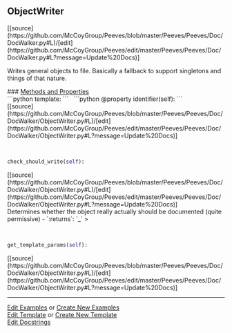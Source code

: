 ## <a id="Peeves.Peeves.Doc.DocWalker.ObjectWriter">ObjectWriter</a> 

<div class="docs-source-link" markdown="1">
[[source](https://github.com/McCoyGroup/Peeves/blob/master/Peeves/Peeves/Doc/DocWalker.py#L)/[edit](https://github.com/McCoyGroup/Peeves/edit/master/Peeves/Peeves/Doc/DocWalker.py#L?message=Update%20Docs)]
</div>

Writes general objects to file.
Basically a fallback to support singletons and things
of that nature.







<div class="collapsible-section">
 <div class="collapsible-section collapsible-section-header" markdown="1">
### <a class="collapse-link" data-toggle="collapse" href="#methods" markdown="1"> Methods and Properties</a> <a class="float-right" data-toggle="collapse" href="#methods"><i class="fa fa-chevron-down"></i></a>
 </div>
 <div class="collapsible-section collapsible-section-body collapse show" id="methods" markdown="1">
 ```python
template: <class 'str'>
```
<a id="Peeves.Peeves.Doc.DocWalker.ObjectWriter.identifier" class="docs-object-method">&nbsp;</a> 
```python
@property
identifier(self): 
```
<div class="docs-source-link" markdown="1">
[[source](https://github.com/McCoyGroup/Peeves/blob/master/Peeves/Peeves/Doc/DocWalker/ObjectWriter.py#L)/[edit](https://github.com/McCoyGroup/Peeves/edit/master/Peeves/Peeves/Doc/DocWalker/ObjectWriter.py#L?message=Update%20Docs)]
</div>


<a id="Peeves.Peeves.Doc.DocWalker.ObjectWriter.check_should_write" class="docs-object-method">&nbsp;</a> 
```python
check_should_write(self): 
```
<div class="docs-source-link" markdown="1">
[[source](https://github.com/McCoyGroup/Peeves/blob/master/Peeves/Peeves/Doc/DocWalker/ObjectWriter.py#L)/[edit](https://github.com/McCoyGroup/Peeves/edit/master/Peeves/Peeves/Doc/DocWalker/ObjectWriter.py#L?message=Update%20Docs)]
</div>
Determines whether the object really actually should be
documented (quite permissive)
  - `:returns`: `_`
    >


<a id="Peeves.Peeves.Doc.DocWalker.ObjectWriter.get_template_params" class="docs-object-method">&nbsp;</a> 
```python
get_template_params(self): 
```
<div class="docs-source-link" markdown="1">
[[source](https://github.com/McCoyGroup/Peeves/blob/master/Peeves/Peeves/Doc/DocWalker/ObjectWriter.py#L)/[edit](https://github.com/McCoyGroup/Peeves/edit/master/Peeves/Peeves/Doc/DocWalker/ObjectWriter.py#L?message=Update%20Docs)]
</div>
 </div>
</div>











---

[Edit Examples](https://github.com/McCoyGroup/Peeves/edit/gh-pages/ci/examples/Peeves/Peeves/Doc/DocWalker/ObjectWriter.md) or 
[Create New Examples](https://github.com/McCoyGroup/Peeves/new/gh-pages/?filename=ci/examples/Peeves/Peeves/Doc/DocWalker/ObjectWriter.md) <br/>
[Edit Template](https://github.com/McCoyGroup/Peeves/edit/gh-pages/ci/docs/Peeves/Peeves/Doc/DocWalker/ObjectWriter.md) or 
[Create New Template](https://github.com/McCoyGroup/Peeves/new/gh-pages/?filename=ci/docs/templates/Peeves/Peeves/Doc/DocWalker/ObjectWriter.md) <br/>
[Edit Docstrings](https://github.com/McCoyGroup/Peeves/edit/master/Peeves/Peeves/Doc/DocWalker.py#L?message=Update%20Docs)